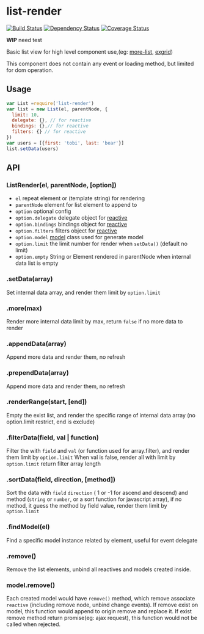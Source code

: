 # list-render

[![Build Status](https://secure.travis-ci.org/chemzqm/list-render.svg)](http://travis-ci.org/chemzqm/list-render)
[![Dependency Status](https://david-dm.org/chemzqm/list-render.svg)](https://david-dm.org/chemzqm/list-render)
[![Coverage Status](https://coveralls.io/repos/chemzqm/list-render/badge.svg?branch=master&service=github)](https://coveralls.io/github/chemzqm/list-render?branch=master)

  **WIP** need test

  Basic list view for high level component use,(eg: [more-list](), [exgrid]())

  This component does not contain any event or loading method, but limited for dom operation.

## Usage

``` js
var List =require('list-render')
var list = new List(el, parentNode, {
  limit: 10,
  delegate: {}, // for reactive
  bindings: {},// for reactive
  filters: {} // for reactive
})
var users = [{first: 'tobi', last: 'bear'}]
list.setData(users)
```

## API

### ListRender(el, parentNode, [option])

* `el` repeat element or (template string) for rendering
* `parentNode` element for list element to append to
* `option` optional config
* `option.delegate` delegate object for [reactive]()
* `option.bindings` bindings object for [reactive]()
* `option.filters` filters object for [reactive]()
* `option.model` [model]() class used for generate model
* `option.limit` the limit number for render when `setData()` (default no limit)
* `option.empty` String or Element rendered in parentNode when internal data list is empty

### .setData(array)

  Set internal data array, and render them limit by `option.limit`

### .more(max)

  Render more internal data limit by max, return `false` if no more data to render


### .appendData(array)

  Append more data and render them, no refresh

### .prependData(array)

  Append more data and render them, no refresh

### .renderRange(start, [end])

  Empty the exist list, and render the specific range of internal data array (no option.limit restrict, end is exclude)

### .filterData(field, val | function)

  Filter the with `field` and `val` (or function used for array.filter), and render them limit by `option.limit`
  When val is false, render all with limit by `option.limit`
  return filter array length

### .sortData(field, direction, [method])

  Sort the data with `field` `direction` ( 1 or -1 for ascend and descend)
  and method (`string` or `number`, or a sort function for javascript array),
  if no method, it guess the method by field value, render them limit by `option.limit`

### .findModel(el)

  Find a specific model instance related by element, useful for event delegate

### .remove()

  Remove the list elements, unbind all reactives and models created inside.

### model.remove()

  Each created model would have `remove()` method, which remove associate `reactive` (including remove node, unbind change events).
  If remove exist on model, this function would append to origin remove and replace it.
  If exist remove method return promise(eg: ajax request), this function would not be called when rejected.
